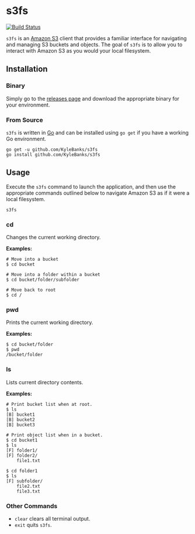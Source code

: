 # s3fs

[![Build Status](https://travis-ci.org/KyleBanks/s3fs.svg?branch=master)](https://travis-ci.org/KyleBanks/s3fs)

`s3fs` is an [Amazon S3](https://aws.amazon.com/s3/) client that provides a familiar interface for navigating and managing S3 buckets and objects. The goal of `s3fs` is to allow you to interact with Amazon S3 as you would your local filesystem.

## Installation

### Binary 

Simply go to the [releases page](https://github.com/KyleBanks/s3fs/releases) and download the appropriate binary for your environment.

### From Source

`s3fs` is written in [Go](https://golang.org/) and can be installed using `go get` if you have a working Go environment. 

```
go get -u github.com/KyleBanks/s3fs
go install github.com/KyleBanks/s3fs
```

## Usage 

Execute the `s3fs` command to launch the application, and then use the appropriate commands outlined below to navigate Amazon S3 as if it were a local filesystem.

```
s3fs
```

### cd

Changes the current working directory.

**Examples:**

```
# Move into a bucket
$ cd bucket 

# Move into a folder within a bucket
$ cd bucket/folder/subfolder

# Move back to root
$ cd /
```

### pwd

Prints the current working directory.

**Examples:**

```
$ cd bucket/folder
$ pwd
/bucket/folder
```

### ls

Lists current directory contents.

**Examples:**

```
# Print bucket list when at root.
$ ls
[B] bucket1
[B] bucket2
[B] bucket3

# Print object list when in a bucket.
$ cd bucket1
$ ls
[F] folder1/
[F] folder2/
    file1.txt

$ cd folder1
$ ls 
[F] subfolder/
    file2.txt
    file3.txt
```

### Other Commands

- `clear` clears all terminal output.
- `exit` quits `s3fs`.
